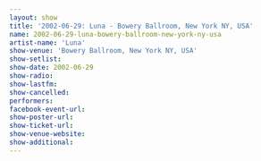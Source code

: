 ```yaml
---
layout: show
title: '2002-06-29: Luna - Bowery Ballroom, New York NY, USA'
name: 2002-06-29-luna-bowery-ballroom-new-york-ny-usa
artist-name: 'Luna'
show-venue: 'Bowery Ballroom, New York NY, USA'
show-setlist: 
show-date: 2002-06-29
show-radio: 
show-lastfm: 
show-cancelled: 
performers: 
facebook-event-url: 
show-poster-url: 
show-ticket-url: 
show-venue-website: 
show-additional: 
---
```


